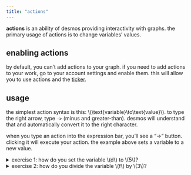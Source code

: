 ```yaml
---
title: "actions"
---
```


**actions** is an ability of desmos providing interactivity with graphs. the primary usage of actions is to change variables’ values.

## enabling actions

by default, you can’t add actions to your graph. if you need to add actions to your work, go to your account settings and enable them. this will allow you to use actions and the [ticker](ticker).

## usage

the simplest action syntax is this: \\(\text{variable}\to\text{value}\\). to type the right arrow, type `->` (minus and greater-than). desmos will understand that and automatically convert it to the right character.

when you type an action into the expression bar, you’ll see a “->” button. clicking it will execute your action. the example above sets a variable to a new value.

<details>
<summary>exercise 1: how do you set the variable \(d\) to \(5\)?</summary>
answer: to do that, you type “$d \to 5$”.
</details>
<details>
<summary>exercise 2: how do you divide the variable \(f\) by \(3\)?</summary>
answer: to do that, you type “$f\to\frac{f}{3}$”.
</details>